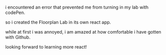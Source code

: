 i encountered an error that prevented me from turning in my lab with codePen.

so i created the Floorplan Lab in its own react app.

while at first i was annoyed, i am amazed at how comfortable i have gotten with Github.

looking forward to learning more react!